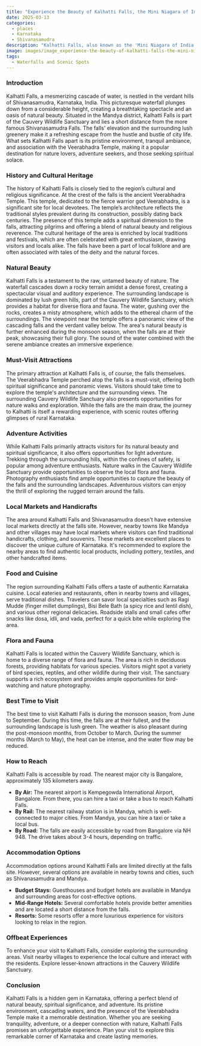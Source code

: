 ```yaml
---
title: "Experience the Beauty of Kalhatti Falls, the Mini Niagara of India"
date: 2025-03-13
categories:
  - places
  - Karnataka
  - Shivanasamudra
description: "Kalhatti Falls, also known as the 'Mini Niagara of India', is a breathtaking waterfall located in Karnataka. The falls are surrounded by lush green forests and offer a serene atmosphere for relaxation and rejuvenation."
image: images/image_experience-the-beauty-of-kalhatti-falls-the-mini-niagara-of-india.png
tags: 
  - Waterfalls and Scenic Spots
---
```



### **Introduction**

Kalhatti Falls, a mesmerizing cascade of water, is nestled in the verdant hills of Shivanasamudra, Karnataka, India. This picturesque waterfall plunges down from a considerable height, creating a breathtaking spectacle and an oasis of natural beauty. Situated in the Mandya district, Kalhatti Falls is part of the Cauvery Wildlife Sanctuary and lies a short distance from the more famous Shivanasamudra Falls. The falls' elevation and the surrounding lush greenery make it a refreshing escape from the hustle and bustle of city life. What sets Kalhatti Falls apart is its pristine environment, tranquil ambiance, and association with the Veerabhadra Temple, making it a popular destination for nature lovers, adventure seekers, and those seeking spiritual solace.

### **History and Cultural Heritage**

The history of Kalhatti Falls is closely tied to the region’s cultural and religious significance. At the crest of the falls is the ancient Veerabhadra Temple.  This temple, dedicated to the fierce warrior god Veerabhadra, is a significant site for local devotees. The temple’s architecture reflects the traditional styles prevalent during its construction, possibly dating back centuries. The presence of this temple adds a spiritual dimension to the falls, attracting pilgrims and offering a blend of natural beauty and religious reverence. The cultural heritage of the area is enriched by local traditions and festivals, which are often celebrated with great enthusiasm, drawing visitors and locals alike. The falls have been a part of local folklore and are often associated with tales of the deity and the natural forces.

###  **Natural Beauty**

Kalhatti Falls is a testament to the raw, untamed beauty of nature. The waterfall cascades down a rocky terrain amidst a dense forest, creating a spectacular visual and auditory experience.  The surrounding landscape is dominated by lush green hills, part of the Cauvery Wildlife Sanctuary, which provides a habitat for diverse flora and fauna. The water, gushing over the rocks, creates a misty atmosphere, which adds to the ethereal charm of the surroundings. The viewpoint near the temple offers a panoramic view of the cascading falls and the verdant valley below. The area's natural beauty is further enhanced during the monsoon season, when the falls are at their peak, showcasing their full glory. The sound of the water combined with the serene ambiance creates an immersive experience.

### **Must-Visit Attractions**

The primary attraction at Kalhatti Falls is, of course, the falls themselves. The Veerabhadra Temple perched atop the falls is a must-visit, offering both spiritual significance and panoramic views.  Visitors should take time to explore the temple's architecture and the surrounding views. The surrounding Cauvery Wildlife Sanctuary also presents opportunities for nature walks and exploration. While the falls are the main draw, the journey to Kalhatti is itself a rewarding experience, with scenic routes offering glimpses of rural Karnataka.

### **Adventure Activities**

While Kalhatti Falls primarily attracts visitors for its natural beauty and spiritual significance, it also offers opportunities for light adventure. Trekking through the surrounding hills, within the confines of safety, is popular among adventure enthusiasts. Nature walks in the Cauvery Wildlife Sanctuary provide opportunities to observe the local flora and fauna. Photography enthusiasts find ample opportunities to capture the beauty of the falls and the surrounding landscapes. Adventurous visitors can enjoy the thrill of exploring the rugged terrain around the falls.

### **Local Markets and Handicrafts**

The area around Kalhatti Falls and Shivanasamudra doesn't have extensive local markets directly at the falls site. However, nearby towns like Mandya and other villages may have local markets where visitors can find traditional handicrafts, clothing, and souvenirs.  These markets are excellent places to discover the unique culture of Karnataka. It's recommended to explore the nearby areas to find authentic local products, including pottery, textiles, and other handcrafted items.

### **Food and Cuisine**

The region surrounding Kalhatti Falls offers a taste of authentic Karnataka cuisine. Local eateries and restaurants, often in nearby towns and villages, serve traditional dishes. Travelers can savor local specialties such as Ragi Mudde (finger millet dumplings), Bisi Bele Bath (a spicy rice and lentil dish), and various other regional delicacies.  Roadside stalls and small cafes offer snacks like dosa, idli, and vada, perfect for a quick bite while exploring the area.

### **Flora and Fauna**

Kalhatti Falls is located within the Cauvery Wildlife Sanctuary, which is home to a diverse range of flora and fauna. The area is rich in deciduous forests, providing habitats for various species.  Visitors might spot a variety of bird species, reptiles, and other wildlife during their visit. The sanctuary supports a rich ecosystem and provides ample opportunities for bird-watching and nature photography.

### **Best Time to Visit**

The best time to visit Kalhatti Falls is during the monsoon season, from June to September. During this time, the falls are at their fullest, and the surrounding landscape is lush green. The weather is also pleasant during the post-monsoon months, from October to March. During the summer months (March to May), the heat can be intense, and the water flow may be reduced.

### **How to Reach**

Kalhatti Falls is accessible by road. The nearest major city is Bangalore, approximately 135 kilometers away.
*   **By Air:** The nearest airport is Kempegowda International Airport, Bangalore. From there, you can hire a taxi or take a bus to reach Kalhatti Falls.
*   **By Rail:** The nearest railway station is in Mandya, which is well-connected to major cities. From Mandya, you can hire a taxi or take a local bus.
*   **By Road:** The falls are easily accessible by road from Bangalore via NH 948. The drive takes about 3-4 hours, depending on traffic. 

### **Accommodation Options**

Accommodation options around Kalhatti Falls are limited directly at the falls site. However, several options are available in nearby towns and cities, such as Shivanasamudra and Mandya.

*   **Budget Stays:** Guesthouses and budget hotels are available in Mandya and surrounding areas for cost-effective options.
*   **Mid-Range Hotels:** Several comfortable hotels provide better amenities and are located a short distance from the falls.
*   **Resorts:** Some resorts offer a more luxurious experience for visitors looking to relax in the region.

### **Offbeat Experiences**

To enhance your visit to Kalhatti Falls, consider exploring the surrounding areas. Visit nearby villages to experience the local culture and interact with the residents. Explore lesser-known attractions in the Cauvery Wildlife Sanctuary. 

### **Conclusion**

Kalhatti Falls is a hidden gem in Karnataka, offering a perfect blend of natural beauty, spiritual significance, and adventure. Its pristine environment, cascading waters, and the presence of the Veerabhadra Temple make it a memorable destination. Whether you are seeking tranquility, adventure, or a deeper connection with nature, Kalhatti Falls promises an unforgettable experience. Plan your visit to explore this remarkable corner of Karnataka and create lasting memories.


